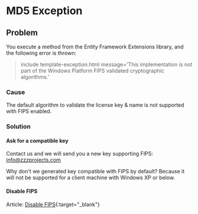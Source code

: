 # MD5 Exception

## Problem

You execute a method from the Entity Framework Extensions library, and the following error is thrown:

> include template-exception.html message='This implementation is not part of the Windows Platform FIPS validated cryptographic algorithms.'

### Cause

The default algorithm to validate the license key & name is not supported with FIPS enabled.

### Solution

#### Ask for a compatible key

Contact us and we will send you a new key supporting FIPS: <a href="info@zzzprojects.com">info@zzzprojects.com</a>

Why don't we generated key compatible with FIPS by default? Because it will not be supported for a client machine with Windows XP or below.

#### Disable FIPS

Article: [Disable FIPS](http://docs.trendmicro.com/all/ent/sc/v3.0/en-US/cmcolh/t_fips.html){:target="_blank"}
